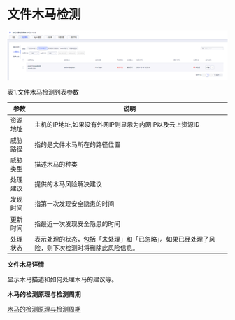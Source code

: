 

# 文件木马检测

![](/images/operation/events/文件木马.png)

表1.文件木马检测列表参数

|参数|说明|
|---|--|
| 资源地址  | 主机的IP地址,如果没有外网IP则显示为内网IP以及云上资源ID      |
|威胁路径|指的是文件木马所在的路径位置|
|威胁类型|描述木马的种类|
|处理建议|提供的木马风险解决建议|
|发现时间|指第一次发现安全隐患的时间|
|更新时间|指最近一次发现安全隐患的时间|
|处理状态|表示处理的状态，包括「未处理」和「已忽略」。如果已经处理了风险，则下次检测时将删除此风险信息。|

**文件木马详情**

显示木马描述和如何处理木马的建议等。

**木马的检测原理与检测周期**

[木马的检测原理与检测周期](/security/uhids/function/RootkitVirus)
